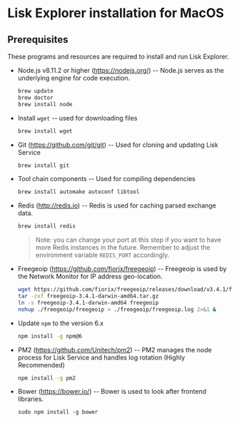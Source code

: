 # Lisk Explorer installation for MacOS

## Prerequisites

These programs and resources are required to install and run Lisk Explorer.

- Node.js v8.11.2 or higher (<https://nodejs.org/>) -- Node.js serves as the underlying engine for code execution.

    ```bash
    brew update
    brew doctor
    brew install node
    ```

- Install `wget` -- used for downloading files

    ```bash
    brew install wget
    ```

- Git (<https://github.com/git/git>) -- Used for cloning and updating Lisk Service

    ```bash
    brew install git
    ```

- Tool chain components -- Used for compiling dependencies

    ```bash
    brew install automake autoconf libtool
    ```

- Redis (<http://redis.io>) -- Redis is used for caching parsed exchange data.
	```bash
	brew install redis
	```

	> Note: you can change your port at this step if you want to have more Redis instances in the future. Remember to adjust the environment variable `REDIS_PORT` accordingly.

- Freegeoip (<https://github.com/fiorix/freegeoip>) -- Freegeoip is used by the Network Monitor for IP address geo-location.
    ```bash
    wget https://github.com/fiorix/freegeoip/releases/download/v3.4.1/freegeoip-3.4.1-darwin-amd64.tar.gz
    tar -zxf freegeoip-3.4.1-darwin-amd64.tar.gz
    ln -s freegeoip-3.4.1-darwin-amd64 freegeoip
    nohup ./freegeoip/freegeoip > ./freegeoip/freegeoip.log 2>&1 &
    ```

- Update `npm` to the version 6.x

    ```bash
    npm install -g npm@6
    ```

- PM2 (https://github.com/Unitech/pm2) -- PM2 manages the node process for Lisk Service and handles log rotation (Highly Recommended)

    ```bash
    npm install -g pm2
    ```

- Bower (<https://bower.io/>) -- Bower is used to look after frontend libraries.

    ```
    sudo npm install -g bower
    ```

